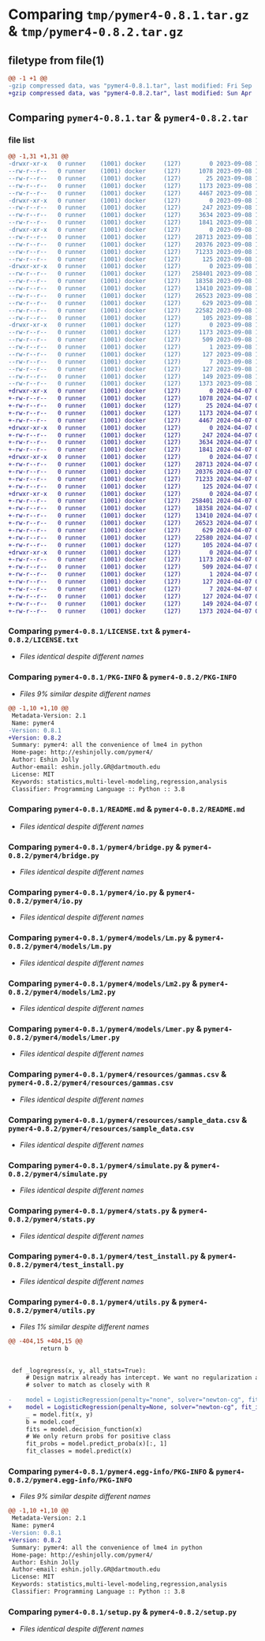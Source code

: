 # Comparing `tmp/pymer4-0.8.1.tar.gz` & `tmp/pymer4-0.8.2.tar.gz`

## filetype from file(1)

```diff
@@ -1 +1 @@
-gzip compressed data, was "pymer4-0.8.1.tar", last modified: Fri Sep  8 19:57:11 2023, max compression
+gzip compressed data, was "pymer4-0.8.2.tar", last modified: Sun Apr  7 02:24:08 2024, max compression
```

## Comparing `pymer4-0.8.1.tar` & `pymer4-0.8.2.tar`

### file list

```diff
@@ -1,31 +1,31 @@
-drwxr-xr-x   0 runner    (1001) docker     (127)        0 2023-09-08 19:57:11.357894 pymer4-0.8.1/
--rw-r--r--   0 runner    (1001) docker     (127)     1078 2023-09-08 19:34:50.000000 pymer4-0.8.1/LICENSE.txt
--rw-r--r--   0 runner    (1001) docker     (127)       25 2023-09-08 19:34:50.000000 pymer4-0.8.1/MANIFEST.in
--rw-r--r--   0 runner    (1001) docker     (127)     1173 2023-09-08 19:57:11.357894 pymer4-0.8.1/PKG-INFO
--rw-r--r--   0 runner    (1001) docker     (127)     4467 2023-09-08 19:34:50.000000 pymer4-0.8.1/README.md
-drwxr-xr-x   0 runner    (1001) docker     (127)        0 2023-09-08 19:57:11.353893 pymer4-0.8.1/pymer4/
--rw-r--r--   0 runner    (1001) docker     (127)      247 2023-09-08 19:34:50.000000 pymer4-0.8.1/pymer4/__init__.py
--rw-r--r--   0 runner    (1001) docker     (127)     3634 2023-09-08 19:34:50.000000 pymer4-0.8.1/pymer4/bridge.py
--rw-r--r--   0 runner    (1001) docker     (127)     1841 2023-09-08 19:34:50.000000 pymer4-0.8.1/pymer4/io.py
-drwxr-xr-x   0 runner    (1001) docker     (127)        0 2023-09-08 19:57:11.353893 pymer4-0.8.1/pymer4/models/
--rw-r--r--   0 runner    (1001) docker     (127)    28713 2023-09-08 19:34:50.000000 pymer4-0.8.1/pymer4/models/Lm.py
--rw-r--r--   0 runner    (1001) docker     (127)    20376 2023-09-08 19:34:50.000000 pymer4-0.8.1/pymer4/models/Lm2.py
--rw-r--r--   0 runner    (1001) docker     (127)    71233 2023-09-08 19:34:50.000000 pymer4-0.8.1/pymer4/models/Lmer.py
--rw-r--r--   0 runner    (1001) docker     (127)      125 2023-09-08 19:34:50.000000 pymer4-0.8.1/pymer4/models/__init__.py
-drwxr-xr-x   0 runner    (1001) docker     (127)        0 2023-09-08 19:57:11.357894 pymer4-0.8.1/pymer4/resources/
--rw-r--r--   0 runner    (1001) docker     (127)   258401 2023-09-08 19:34:50.000000 pymer4-0.8.1/pymer4/resources/gammas.csv
--rw-r--r--   0 runner    (1001) docker     (127)    18358 2023-09-08 19:34:50.000000 pymer4-0.8.1/pymer4/resources/sample_data.csv
--rw-r--r--   0 runner    (1001) docker     (127)    13410 2023-09-08 19:34:50.000000 pymer4-0.8.1/pymer4/simulate.py
--rw-r--r--   0 runner    (1001) docker     (127)    26523 2023-09-08 19:34:50.000000 pymer4-0.8.1/pymer4/stats.py
--rw-r--r--   0 runner    (1001) docker     (127)      629 2023-09-08 19:34:50.000000 pymer4-0.8.1/pymer4/test_install.py
--rw-r--r--   0 runner    (1001) docker     (127)    22582 2023-09-08 19:34:50.000000 pymer4-0.8.1/pymer4/utils.py
--rw-r--r--   0 runner    (1001) docker     (127)      105 2023-09-08 19:34:50.000000 pymer4-0.8.1/pymer4/version.py
-drwxr-xr-x   0 runner    (1001) docker     (127)        0 2023-09-08 19:57:11.353893 pymer4-0.8.1/pymer4.egg-info/
--rw-r--r--   0 runner    (1001) docker     (127)     1173 2023-09-08 19:57:11.000000 pymer4-0.8.1/pymer4.egg-info/PKG-INFO
--rw-r--r--   0 runner    (1001) docker     (127)      509 2023-09-08 19:57:11.000000 pymer4-0.8.1/pymer4.egg-info/SOURCES.txt
--rw-r--r--   0 runner    (1001) docker     (127)        1 2023-09-08 19:57:11.000000 pymer4-0.8.1/pymer4.egg-info/dependency_links.txt
--rw-r--r--   0 runner    (1001) docker     (127)      127 2023-09-08 19:57:11.000000 pymer4-0.8.1/pymer4.egg-info/requires.txt
--rw-r--r--   0 runner    (1001) docker     (127)        7 2023-09-08 19:57:11.000000 pymer4-0.8.1/pymer4.egg-info/top_level.txt
--rw-r--r--   0 runner    (1001) docker     (127)      127 2023-09-08 19:34:50.000000 pymer4-0.8.1/requirements.txt
--rw-r--r--   0 runner    (1001) docker     (127)      149 2023-09-08 19:57:11.357894 pymer4-0.8.1/setup.cfg
--rw-r--r--   0 runner    (1001) docker     (127)     1373 2023-09-08 19:34:50.000000 pymer4-0.8.1/setup.py
+drwxr-xr-x   0 runner    (1001) docker     (127)        0 2024-04-07 02:24:08.307377 pymer4-0.8.2/
+-rw-r--r--   0 runner    (1001) docker     (127)     1078 2024-04-07 02:17:41.000000 pymer4-0.8.2/LICENSE.txt
+-rw-r--r--   0 runner    (1001) docker     (127)       25 2024-04-07 02:17:41.000000 pymer4-0.8.2/MANIFEST.in
+-rw-r--r--   0 runner    (1001) docker     (127)     1173 2024-04-07 02:24:08.307377 pymer4-0.8.2/PKG-INFO
+-rw-r--r--   0 runner    (1001) docker     (127)     4467 2024-04-07 02:17:41.000000 pymer4-0.8.2/README.md
+drwxr-xr-x   0 runner    (1001) docker     (127)        0 2024-04-07 02:24:08.303377 pymer4-0.8.2/pymer4/
+-rw-r--r--   0 runner    (1001) docker     (127)      247 2024-04-07 02:17:41.000000 pymer4-0.8.2/pymer4/__init__.py
+-rw-r--r--   0 runner    (1001) docker     (127)     3634 2024-04-07 02:17:41.000000 pymer4-0.8.2/pymer4/bridge.py
+-rw-r--r--   0 runner    (1001) docker     (127)     1841 2024-04-07 02:17:41.000000 pymer4-0.8.2/pymer4/io.py
+drwxr-xr-x   0 runner    (1001) docker     (127)        0 2024-04-07 02:24:08.303377 pymer4-0.8.2/pymer4/models/
+-rw-r--r--   0 runner    (1001) docker     (127)    28713 2024-04-07 02:17:41.000000 pymer4-0.8.2/pymer4/models/Lm.py
+-rw-r--r--   0 runner    (1001) docker     (127)    20376 2024-04-07 02:17:41.000000 pymer4-0.8.2/pymer4/models/Lm2.py
+-rw-r--r--   0 runner    (1001) docker     (127)    71233 2024-04-07 02:17:41.000000 pymer4-0.8.2/pymer4/models/Lmer.py
+-rw-r--r--   0 runner    (1001) docker     (127)      125 2024-04-07 02:17:41.000000 pymer4-0.8.2/pymer4/models/__init__.py
+drwxr-xr-x   0 runner    (1001) docker     (127)        0 2024-04-07 02:24:08.307377 pymer4-0.8.2/pymer4/resources/
+-rw-r--r--   0 runner    (1001) docker     (127)   258401 2024-04-07 02:17:41.000000 pymer4-0.8.2/pymer4/resources/gammas.csv
+-rw-r--r--   0 runner    (1001) docker     (127)    18358 2024-04-07 02:17:41.000000 pymer4-0.8.2/pymer4/resources/sample_data.csv
+-rw-r--r--   0 runner    (1001) docker     (127)    13410 2024-04-07 02:17:41.000000 pymer4-0.8.2/pymer4/simulate.py
+-rw-r--r--   0 runner    (1001) docker     (127)    26523 2024-04-07 02:17:41.000000 pymer4-0.8.2/pymer4/stats.py
+-rw-r--r--   0 runner    (1001) docker     (127)      629 2024-04-07 02:17:41.000000 pymer4-0.8.2/pymer4/test_install.py
+-rw-r--r--   0 runner    (1001) docker     (127)    22580 2024-04-07 02:17:41.000000 pymer4-0.8.2/pymer4/utils.py
+-rw-r--r--   0 runner    (1001) docker     (127)      105 2024-04-07 02:17:41.000000 pymer4-0.8.2/pymer4/version.py
+drwxr-xr-x   0 runner    (1001) docker     (127)        0 2024-04-07 02:24:08.307377 pymer4-0.8.2/pymer4.egg-info/
+-rw-r--r--   0 runner    (1001) docker     (127)     1173 2024-04-07 02:24:08.000000 pymer4-0.8.2/pymer4.egg-info/PKG-INFO
+-rw-r--r--   0 runner    (1001) docker     (127)      509 2024-04-07 02:24:08.000000 pymer4-0.8.2/pymer4.egg-info/SOURCES.txt
+-rw-r--r--   0 runner    (1001) docker     (127)        1 2024-04-07 02:24:08.000000 pymer4-0.8.2/pymer4.egg-info/dependency_links.txt
+-rw-r--r--   0 runner    (1001) docker     (127)      127 2024-04-07 02:24:08.000000 pymer4-0.8.2/pymer4.egg-info/requires.txt
+-rw-r--r--   0 runner    (1001) docker     (127)        7 2024-04-07 02:24:08.000000 pymer4-0.8.2/pymer4.egg-info/top_level.txt
+-rw-r--r--   0 runner    (1001) docker     (127)      127 2024-04-07 02:17:41.000000 pymer4-0.8.2/requirements.txt
+-rw-r--r--   0 runner    (1001) docker     (127)      149 2024-04-07 02:24:08.307377 pymer4-0.8.2/setup.cfg
+-rw-r--r--   0 runner    (1001) docker     (127)     1373 2024-04-07 02:17:41.000000 pymer4-0.8.2/setup.py
```

### Comparing `pymer4-0.8.1/LICENSE.txt` & `pymer4-0.8.2/LICENSE.txt`

 * *Files identical despite different names*

### Comparing `pymer4-0.8.1/PKG-INFO` & `pymer4-0.8.2/PKG-INFO`

 * *Files 9% similar despite different names*

```diff
@@ -1,10 +1,10 @@
 Metadata-Version: 2.1
 Name: pymer4
-Version: 0.8.1
+Version: 0.8.2
 Summary: pymer4: all the convenience of lme4 in python
 Home-page: http://eshinjolly.com/pymer4/
 Author: Eshin Jolly
 Author-email: eshin.jolly.GR@dartmouth.edu
 License: MIT
 Keywords: statistics,multi-level-modeling,regression,analysis
 Classifier: Programming Language :: Python :: 3.8
```

### Comparing `pymer4-0.8.1/README.md` & `pymer4-0.8.2/README.md`

 * *Files identical despite different names*

### Comparing `pymer4-0.8.1/pymer4/bridge.py` & `pymer4-0.8.2/pymer4/bridge.py`

 * *Files identical despite different names*

### Comparing `pymer4-0.8.1/pymer4/io.py` & `pymer4-0.8.2/pymer4/io.py`

 * *Files identical despite different names*

### Comparing `pymer4-0.8.1/pymer4/models/Lm.py` & `pymer4-0.8.2/pymer4/models/Lm.py`

 * *Files identical despite different names*

### Comparing `pymer4-0.8.1/pymer4/models/Lm2.py` & `pymer4-0.8.2/pymer4/models/Lm2.py`

 * *Files identical despite different names*

### Comparing `pymer4-0.8.1/pymer4/models/Lmer.py` & `pymer4-0.8.2/pymer4/models/Lmer.py`

 * *Files identical despite different names*

### Comparing `pymer4-0.8.1/pymer4/resources/gammas.csv` & `pymer4-0.8.2/pymer4/resources/gammas.csv`

 * *Files identical despite different names*

### Comparing `pymer4-0.8.1/pymer4/resources/sample_data.csv` & `pymer4-0.8.2/pymer4/resources/sample_data.csv`

 * *Files identical despite different names*

### Comparing `pymer4-0.8.1/pymer4/simulate.py` & `pymer4-0.8.2/pymer4/simulate.py`

 * *Files identical despite different names*

### Comparing `pymer4-0.8.1/pymer4/stats.py` & `pymer4-0.8.2/pymer4/stats.py`

 * *Files identical despite different names*

### Comparing `pymer4-0.8.1/pymer4/test_install.py` & `pymer4-0.8.2/pymer4/test_install.py`

 * *Files identical despite different names*

### Comparing `pymer4-0.8.1/pymer4/utils.py` & `pymer4-0.8.2/pymer4/utils.py`

 * *Files 1% similar despite different names*

```diff
@@ -404,15 +404,15 @@
         return b
 
 
 def _logregress(x, y, all_stats=True):
     # Design matrix already has intercept. We want no regularization and the newton
     # solver to match as closely with R
 
-    model = LogisticRegression(penalty="none", solver="newton-cg", fit_intercept=False)
+    model = LogisticRegression(penalty=None, solver="newton-cg", fit_intercept=False)
     _ = model.fit(x, y)
     b = model.coef_
     fits = model.decision_function(x)
     # We only return probs for positive class
     fit_probs = model.predict_proba(x)[:, 1]
     fit_classes = model.predict(x)
```

### Comparing `pymer4-0.8.1/pymer4.egg-info/PKG-INFO` & `pymer4-0.8.2/pymer4.egg-info/PKG-INFO`

 * *Files 9% similar despite different names*

```diff
@@ -1,10 +1,10 @@
 Metadata-Version: 2.1
 Name: pymer4
-Version: 0.8.1
+Version: 0.8.2
 Summary: pymer4: all the convenience of lme4 in python
 Home-page: http://eshinjolly.com/pymer4/
 Author: Eshin Jolly
 Author-email: eshin.jolly.GR@dartmouth.edu
 License: MIT
 Keywords: statistics,multi-level-modeling,regression,analysis
 Classifier: Programming Language :: Python :: 3.8
```

### Comparing `pymer4-0.8.1/setup.py` & `pymer4-0.8.2/setup.py`

 * *Files identical despite different names*

